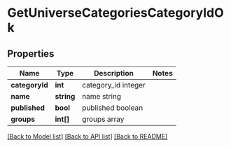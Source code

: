 # GetUniverseCategoriesCategoryIdOk

## Properties
Name | Type | Description | Notes
------------ | ------------- | ------------- | -------------
**categoryId** | **int** | category_id integer | 
**name** | **string** | name string | 
**published** | **bool** | published boolean | 
**groups** | **int[]** | groups array | 

[[Back to Model list]](../README.md#documentation-for-models) [[Back to API list]](../README.md#documentation-for-api-endpoints) [[Back to README]](../README.md)


